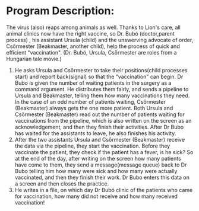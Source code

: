 # Program Description: 

The virus (also) reaps among animals as well. Thanks to Lion's care, all animal clinics now have the right vaccine, so Dr. Bubó (doctor,parent process) , his assistant Ursula (child) and the unswerving advocate of order, Csőrmester (Beakmaster, another child), help the process of quick and efficient "vaccination". (Dr. Bubó, Ursula, Csőrmester are roles from a Hungarian tale movie.)

1. He asks Ursula and Csőrmester to take their positions(child processes start) and report back(signal) so that the "vaccination" can begin. Dr Bubo is given the number of waiting patients in the surgery as a command argument. He distributes them fairly, and sends a pipeline to Ursula and Beakmaster, telling them how many vaccinations they need. In the case of an odd number of patients waiting, Csőrmester (Beakmaster) always gets the one more patient. Both Ursula and Csőrmester (Beakmaster) read out the number of patients waiting for vaccinations from the pipeline, which is also written on the screen as an acknowledgement, and then they finish their activities. After Dr Bubo has waited for the assistants to leave, he also finishes his activity.
2. After the two assistants Ursula and Csőrmester (Beakmaster) receive the data via the pipeline, they start the vaccination. Before they vaccinate the patient, they check if the patient has a fever, is he sick? So at the end of the day, after writing on the screen how many patients have come to them, they send a message(message queue) back to Dr Bubo telling him how many were sick and how many were actually vaccinated, and then they finish their work. Dr Bubo enters this data on a screen and then closes the practice.
3. He writes in a file, on which day Dr Bubó clinic of the patients who came for vaccination, how many did not receive and how many received vaccination!